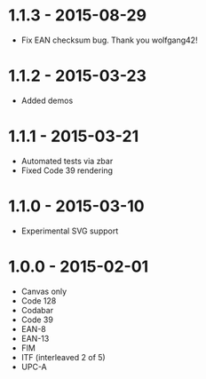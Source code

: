 1.1.3 - 2015-08-29
==================
* Fix EAN checksum bug.  Thank you wolfgang42!

1.1.2 - 2015-03-23
==================
* Added demos

1.1.1 - 2015-03-21
==================
* Automated tests via zbar
* Fixed Code 39 rendering

1.1.0 - 2015-03-10
==================
* Experimental SVG support

1.0.0 - 2015-02-01
==================
* Canvas only
* Code 128
* Codabar
* Code 39
* EAN-8
* EAN-13
* FIM
* ITF (interleaved 2 of 5)
* UPC-A

